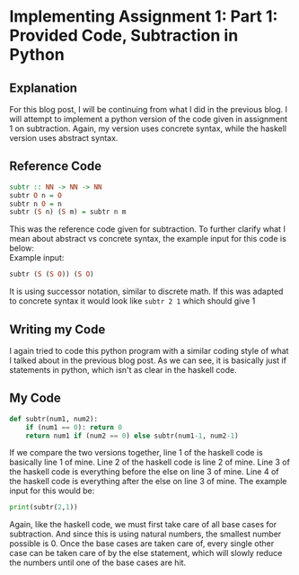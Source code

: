# Implementing Assignment 1: Part 1: Provided Code, Subtraction in Python

## Explanation
For this blog post, I will be continuing from what I did in the previous blog. I will attempt to implement a python version of the code given in assignment 1 on subtraction. Again, my version uses concrete syntax, while the haskell version uses abstract syntax.

## Reference Code
```haskell
subtr :: NN -> NN -> NN  
subtr O n = O
subtr n O = n
subtr (S n) (S m) = subtr n m
```
This was the reference code given for subtraction. To further clarify what I mean about abstract vs concrete syntax, the example input for this code is below:  
Example input:  
```haskell
subtr (S (S O)) (S O)
``` 
It is using successor notation, similar to discrete math. If this was adapted to concrete syntax it would look like `subtr 2 1` which should give 1

## Writing my Code
I again tried to code this python program with a similar coding style of what I talked about in the previous blog post. As we can see, it is basically just if statements in python, which isn't as clear in the haskell code.

## My Code
```python
def subtr(num1, num2):
    if (num1 == 0): return 0
    return num1 if (num2 == 0) else subtr(num1-1, num2-1)
```
If we compare the two versions together, line 1 of the haskell code is basically line 1 of mine. Line 2 of the haskell code is line 2 of mine. Line 3 of the haskell code is everything before the else on line 3 of mine. Line 4 of the haskell code is everything after the else on line 3 of mine.
The example input for this would be:  
```python
print(subtr(2,1))
```
Again, like the haskell code, we must first take care of all base cases for subtraction. And since this is using natural numbers, the smallest number possible is 0. Once the base cases are taken care of, every single other case can be taken care of by the else statement, which will slowly reduce the numbers until one of the base cases are hit.
